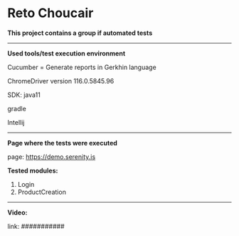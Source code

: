 # Reto Choucair


**This project contains a group if automated tests**

___
**Used tools/test execution environment**


Cucumber = Generate reports in Gerkhin language


ChromeDriver version 116.0.5845.96


SDK: java11


gradle


Intellij


___
**Page where the tests were executed**

page: https://demo.serenity.is



**Tested modules:**

1. Login
2. ProductCreation

___
**Video:**

link: ###########